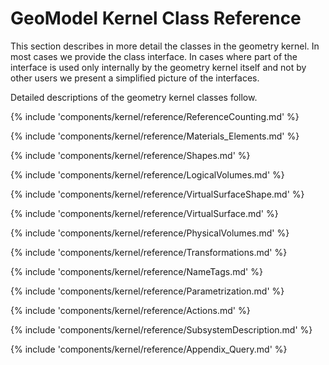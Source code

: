 # GeoModel Kernel Class Reference


This section describes in more detail the classes in the geometry kernel. In most cases we provide the class interface. In cases where part of the interface is used only internally by the geometry kernel itself and not by other users we present a simplified picture of the interfaces.

Detailed descriptions of the geometry kernel classes follow.

{% include 'components/kernel/reference/ReferenceCounting.md' %}

{% include 'components/kernel/reference/Materials_Elements.md' %}

{% include 'components/kernel/reference/Shapes.md' %} 

{% include 'components/kernel/reference/LogicalVolumes.md' %}

{% include 'components/kernel/reference/VirtualSurfaceShape.md' %}

{% include 'components/kernel/reference/VirtualSurface.md' %}

{% include 'components/kernel/reference/PhysicalVolumes.md' %}

{% include 'components/kernel/reference/Transformations.md' %}

{% include 'components/kernel/reference/NameTags.md' %}

{% include 'components/kernel/reference/Parametrization.md' %}

{% include 'components/kernel/reference/Actions.md' %}

{% include 'components/kernel/reference/SubsystemDescription.md' %}

{% include 'components/kernel/reference/Appendix_Query.md' %}




